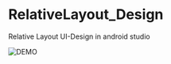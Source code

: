 # RelativeLayout_Design
Relative Layout UI-Design in android studio



![DEMO](https://user-images.githubusercontent.com/101108540/165518618-630f6f1b-ea9f-4019-9f57-3c889d8ce54c.jpeg)



